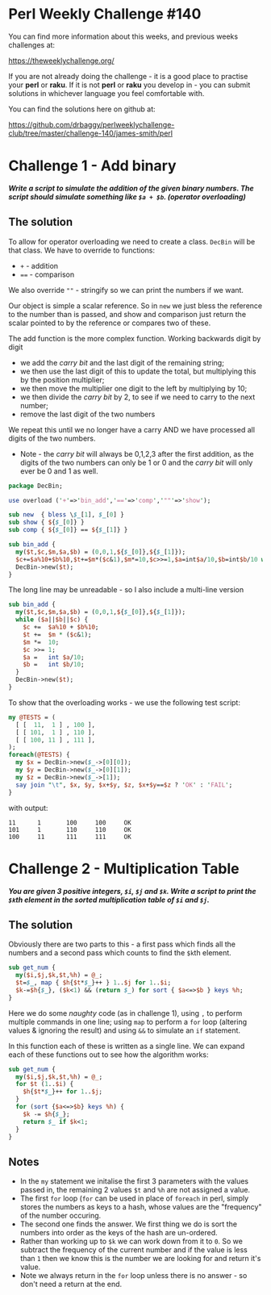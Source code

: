 # Perl Weekly Challenge #140

You can find more information about this weeks, and previous weeks challenges at:

  https://theweeklychallenge.org/

If you are not already doing the challenge - it is a good place to practise your
**perl** or **raku**. If it is not **perl** or **raku** you develop in - you can
submit solutions in whichever language you feel comfortable with.

You can find the solutions here on github at:

https://github.com/drbaggy/perlweeklychallenge-club/tree/master/challenge-140/james-smith/perl

# Challenge 1 - Add binary

***Write a script to simulate the addition of the given binary numbers. The script should simulate something like `$a + $b`. (operator overloading)***

## The solution

To allow for operator overloading we need to create a class. `DecBin` will be that class. We have to override to functions:

* `+` - addition
* `==` - comparison

We also override `""` - stringify so we can print the numbers if we want.

Our object is simple a scalar reference. So in `new` we just bless the reference to the number than is passed, and show and comparison just return the scalar pointed to by the reference or compares two of these.

The add function is the more complex function. Working backwards digit by digit

* we add the *carry bit* and the last digit of the remaining string;
* we then use the last digit of this to update the total, but multiplying this by the position multiplier;
* we then move the multiplier one digit to the left by multiplying by 10;
* we then divide the *carry bit* by 2, to see if we need to carry to the next number;
* remove the last digit of the two numbers

We repeat this until we no longer have a carry AND we have processed all digits of the two numbers.

* Note - the *carry bit* will always be 0,1,2,3 after the first addition, as the digits of the two numbers can only be 1 or 0 and the *carry bit* will only ever be 0 and 1 as well.

```perl
package DecBin;

use overload ('+'=>'bin_add','=='=>'comp','""'=>'show');

sub new  { bless \$_[1], $_[0] }
sub show { ${$_[0]} }
sub comp { ${$_[0]} == ${$_[1]} }

sub bin_add {
  my($t,$c,$m,$a,$b) = (0,0,1,${$_[0]},${$_[1]});
  $c+=$a%10+$b%10,$t+=$m*($c&1),$m*=10,$c>>=1,$a=int$a/10,$b=int$b/10 while $a||$b||$c;
  DecBin->new($t);
}
```
The long line may be unreadable - so I also include a multi-line version

```perl
sub bin_add {
  my($t,$c,$m,$a,$b) = (0,0,1,${$_[0]},${$_[1]});
  while ($a||$b||$c) {
    $c +=  $a%10 + $b%10;
    $t +=  $m * ($c&1);
    $m *=  10;
    $c >>= 1;
    $a =   int $a/10;
    $b =   int $b/10;
  }
  DecBin->new($t);
}
```

To show that the overloading works - we use the following test script:

```perl
my @TESTS = (
  [ [  11,  1 ] , 100 ],
  [ [ 101,  1 ] , 110 ],
  [ [ 100, 11 ] , 111 ],
);
foreach(@TESTS) {
  my $x = DecBin->new($_->[0][0]);
  my $y = DecBin->new($_->[0][1]);
  my $z = DecBin->new($_->[1]);
  say join "\t", $x, $y, $x+$y, $z, $x+$y==$z ? 'OK' : 'FAIL';
}
```

with output:

```
11      1       100     100     OK
101     1       110     110     OK
100     11      111     111     OK
```

# Challenge 2 - Multiplication Table

***You are given 3 positive integers, `$i`, `$j` and `$k`. Write a script to print the `$k`th element in the sorted multiplication table of `$i` and `$j`.***

## The solution

Obviously there are two parts to this - a first pass which finds all the numbers and a second pass which counts to find the `$k`th element.

```perl
sub get_num {
  my($i,$j,$k,$t,%h) = @_;
  $t=$_, map { $h{$t*$_}++ } 1..$j for 1..$i;
  $k-=$h{$_}, ($k<1) && (return $_) for sort { $a<=>$b } keys %h;
}
```

Here we do some *naughty* code (as in challenge 1), using `,` to perform multiple commands in one line; using `map` to perform a `for`
loop (altering values & ignoring the result) and using `&&` to simulate an `if` statement.

In this function each of these is written as a single line. We can expand each of these functions out to see how the algorithm works:

```perl
sub get_num {
  my($i,$j,$k,$t,%h) = @_;
  for $t (1..$i) {
    $h{$t*$_}++ for 1..$j;
  }
  for (sort {$a<=>$b} keys %h) {
    $k -= $h{$_};
    return $_ if $k<1;
  }
}
```
## Notes
  * In the `my` statement we initalise the first 3 parameters with the values passed in, the remaining 2 values `$t` and `%h` are not assigned a value.
  * The first `for` loop (`for` can be used in place of `foreach` in perl, simply stores the numbers as keys to a hash, whose values are the "frequency" of the number occuring.
  * The second one finds the answer. We first thing we do is sort the numbers into order as the keys of the hash are un-ordered.
  * Rather than working up to `$k` we can work down from it to `0`. So we subtract the frequency of the current number and if the
    value is less than `1` then we know this is the number we are looking for and return it's value.
  * Note we always return in the `for` loop unless there is no answer - so don't need a return at the end.


